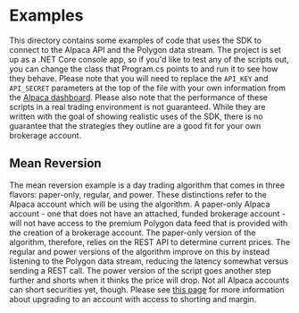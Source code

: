 # Examples
This directory contains some examples of code that uses the SDK to connect to the Alpaca API and the Polygon data stream. The project is set up as a .NET Core console app, so if you'd like to test any of the scripts out, you can change the class that Program.cs points to and run it to see how they behave. Please note that you will need to replace the `API_KEY` and `API_SECRET` parameters at the top of the file with your own information from the [Alpaca dashboard](https://app.alpaca.markets/). Please also note that the performance of these scripts in a real trading environment is not guaranteed. While they are written with the goal of showing realistic uses of the SDK, there is no guarantee that the strategies they outline are a good fit for your own brokerage account.

## Mean Reversion
The mean reversion example is a day trading algorithm that comes in three flavors: paper-only, regular, and power. These distinctions refer to the Alpaca account which will be using the algorithm. A paper-only Alpaca account - one that does not have an attached, funded brokerage account - will not have access to the premium Polygon data feed that is provided with the creation of a brokerage account. The paper-only version of the algorithm, therefore, relies on the REST API to determine current prices. The regular and power versions of the algorithm improve on this by instead listening to the Polygon data stream, reducing the latency somewhat versus sending a REST call. The power version of the script goes another step further and shorts when it thinks the price will drop. Not all Alpaca accounts can short securities yet, though. Please see [this page](https://docs.alpaca.markets/margin-and-shorting/) for more information about upgrading to an account with access to shorting and margin.
